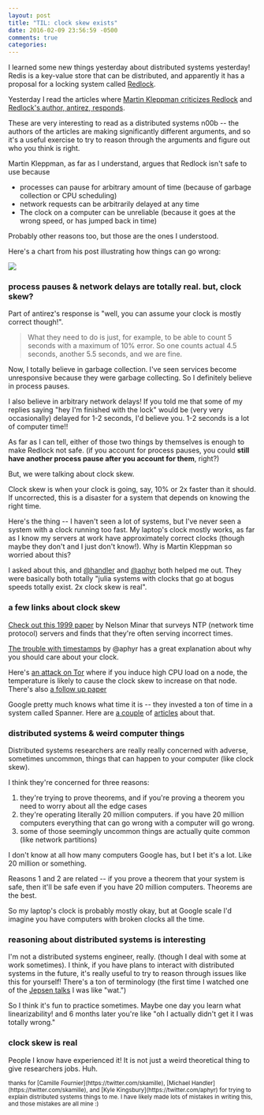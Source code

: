 ```yaml
---
layout: post
title: "TIL: clock skew exists"
date: 2016-02-09 23:56:59 -0500
comments: true
categories:
---
```


I learned some new things yesterday about distributed systems yesterday! Redis is a key-value store that can be distributed, and apparently it has a proposal for a locking system called [Redlock](http://redis.io/topics/distlock).

Yesterday I read the articles where [Martin Kleppman criticizes Redlock](http://martin.kleppmann.com/2016/02/08/how-to-do-distributed-locking.html) and [Redlock's author, antirez, responds](http://antirez.com/news/101).

These are very interesting to read as a distributed systems n00b -- the authors of the articles are making significantly different arguments, and so it's a useful exercise to try to reason through the arguments and figure out who you think is right.

Martin Kleppman, as far as I understand, argues that Redlock isn't safe to use because

* processes can pause for arbitrary amount of time (because of garbage collection or CPU scheduling)
* network requests can be arbitrarily delayed at any time
* The clock on a computer can be unreliable (because it goes at the wrong speed, or has jumped back in time)

Probably other reasons too, but those are the ones I understood.

Here's a chart from his post illustrating  how things can go wrong:

<img src="http://martin.kleppmann.com/2016/02/unsafe-lock.png">


### process pauses & network delays are totally real. but, clock skew?

Part of antirez's response is "well, you can assume your clock is mostly correct though!".

> What they need to do is just, for example, to be able to count 5 seconds with a maximum of 10% error. So one counts actual 4.5 seconds, another 5.5 seconds, and we are fine.

Now, I totally believe in garbage collection. I've seen services become unresponsive because they were garbage collecting. So I definitely believe in process pauses.

I also believe in arbitrary network delays! If you told me that some of my replies saying "hey I'm finished with the lock" would be (very very occasionally) delayed for 1-2 seconds, I'd believe you. 1-2 seconds is a lot of computer time!!

As far as I can tell, either of those two things by themselves is enough to make Redlock not safe. (if you account for process pauses, you could **still have another process pause after you account for them**, right?)

But, we were talking about clock skew.

Clock skew is when your clock is going, say, 10% or 2x faster than it should. If uncorrected, this is a disaster for a system that depends on knowing the right time.

Here's the thing -- I haven't seen a lot of systems, but I've never seen a system with a clock running too fast. My laptop's clock mostly works, as far as I know my servers at work have approximately correct clocks (though maybe they don't and I just don't know!). Why is Martin Kleppman so worried about this?

I asked about this, and [@handler](https://twitter.com/handler) and [@aphyr](https://twitter.com/aphyr) both helped me out. They were basically both totally "julia systems with clocks that go at bogus speeds totally exist. 2x clock skew is real".

### a few links about clock skew

[Check out this 1999 paper](http://xenia.media.mit.edu/~nelson/research/ntp-survey99/html/) by Nelson Minar that surveys NTP (network time protocol) servers and finds that they're often serving incorrect times.

[The trouble with timestamps](https://aphyr.com/posts/299-the-trouble-with-timestamps) by @aphyr has a great explanation about why you should care about your clock.

Here's [an attack on Tor](http://sec.cs.ucl.ac.uk/users/smurdoch/papers/ccs06hotornot.pdf) where if you induce high CPU load on a node, the temperature is likely to cause the clock skew to increase on that node. There's also [a follow up paper](https://www.usenix.org/legacy/event/sec08/tech/full_papers/zander/zander_html/)

Google pretty much knows what time it is -- they invested a ton of time in a system called Spanner. Here are [a couple](http://radar.oreilly.com/2012/10/google-spanner-relational-database.html) of [articles](http://www.wired.com/2012/11/google-spanner-time/) about that.

### distributed systems & weird computer things

Distributed systems researchers are really really concerned with adverse, sometimes uncommon, things that can happen to your computer (like clock skew).

I think they're concerned for three reasons:

1. they're trying to prove theorems, and if you're proving a theorem you need to worry about all the edge cases
1. they're operating literally 20 million computers. if you have 20 million computers everything that can go wrong with a computer will go wrong.
1. some of those seemingly uncommon things are actually quite common (like network partitions)

I don't know at all how many computers Google has, but I bet it's a lot. Like 20 million or something.

Reasons 1 and 2 are related -- if you prove a theorem that your system is safe, then it'll be safe even if you have 20 million computers. Theorems are the best.

So my laptop's clock is probably mostly okay, but at Google scale I'd imagine you have computers with broken clocks all the time.

### reasoning about distributed systems is interesting

I'm not a distributed systems engineer, really. (though I deal with some at work sometimes). I think, if you have plans to interact with distributed systems in the future, it's really useful to try to reason through issues like this for yourself! There's a ton of terminology (the first time I watched one of the [Jepsen talks](https://www.youtube.com/watch?v=mxdpqr-loyA) I was like "wat.")

So I think it's fun to practice sometimes. Maybe one day you learn what linearizability! and 6 months later you're like "oh I actually didn't get it I was totally wrong."

### clock skew is real

People I know have experienced it! It is not just a weird theoretical thing to give researchers jobs. Huh.

<small>
thanks for [Camille Fournier](https://twitter.com/skamille), [Michael Handler](https://twitter.com/skamille), and [Kyle Kingsbury](https://twitter.com/aphyr) for trying to explain distributed systems things to me. I have likely made lots of mistakes in writing this, and those mistakes are all mine :)
</small>
